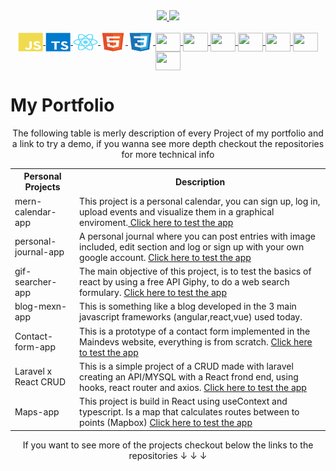 <div align="center">
    <a href="https://github.com/cristiangomezdev">
    <img height="180em" src="https://github-readme-stats.vercel.app/api?username=cristiangomezdev&show_icons=true&theme=dark&include_all_commits=true&count_private=true"/>
    <img height="180em" src="https://github-readme-stats.vercel.app/api/top-langs/?username=cristiangomezdev&layout=compact&langs_count=7&theme=dark"/>
  </div>
  <div style="display: inline_block" align="center"><br>
    <img align="center"  height="30" width="40" src="https://raw.githubusercontent.com/devicons/devicon/master/icons/javascript/javascript-plain.svg">
    <img align="center"  height="30" width="40" src="https://raw.githubusercontent.com/devicons/devicon/master/icons/typescript/typescript-plain.svg">
    <img align="center"  height="30" width="40" src="https://raw.githubusercontent.com/devicons/devicon/master/icons/react/react-original.svg">
    <img align="center"  height="30" width="40" src="https://raw.githubusercontent.com/devicons/devicon/master/icons/html5/html5-original.svg">
    <img align="center"  height="30" width="40" src="https://raw.githubusercontent.com/devicons/devicon/master/icons/css3/css3-original.svg">
    <img align="center"  height="30" width="40" src="https://cdn.jsdelivr.net/gh/devicons/devicon/icons/angularjs/angularjs-original.svg" />
    <img align="center"  height="30" width="40" src="https://cdn.jsdelivr.net/gh/devicons/devicon/icons/vuejs/vuejs-original.svg" />
    <img align="center"  height="30" width="40" src="https://cdn.jsdelivr.net/gh/devicons/devicon/icons/php/php-plain.svg" />
       <img align="center"  height="30" width="40" src="https://cdn.jsdelivr.net/gh/devicons/devicon/icons/laravel/laravel-plain.svg" />
    <img align="center"  height="30" width="40" src="https://cdn.jsdelivr.net/gh/devicons/devicon/icons/nodejs/nodejs-original.svg" />
    <img align="center"  height="30" width="40" fill="white" src="https://cdn.jsdelivr.net/gh/devicons/devicon/icons/express/express-original.svg" />
    <img align="center"  height="30" width="40" src="https://cdn.jsdelivr.net/gh/devicons/devicon/icons/firebase/firebase-plain-wordmark.svg" />
      </a>
  </div>
  
    
    

 # My Portfolio

<div>
    <p align="center"> The following table is merly description of every Project of my portfolio and a link to try a demo, if you wanna see more depth checkout the repositories for more technical info </p>
<table>
  <tr>
    <th>Personal Projects</th>
    <th>Description</th>
  </tr>
  <tr>
    <td><a target="_blank" > mern-calendar-app </a></td>
    <td>This project is a personal calendar, you can sign up, log in, upload events and visualize them in a graphical enviroment.<a href="https://mern-calendar-api-22.herokuapp.com/"> Click here to test the app</a></td>
  </tr>
  <tr>
    <td><a target="_blank"> personal-journal-app </a></td>
    <td> A personal journal where you can post entries with image included, edit section and log or sign up with your own google account. <a href="https://personal-online-journal-app.herokuapp.com/"> Click here to test the app</a></td>
  </tr>
  <tr>
    <td><a target="_blank"> gif-searcher-app </a></td>
    <td>The main objective of this project, is to test the basics of react by using a free API Giphy, to do a web search formulary. <a href="https://gif-search-engine-app.herokuapp.com/"> Click here to test the app</a></td>
  </tr>
  <tr>
    <td><a target="_blank" > blog-mexn-app </a></td>
    <td> This is something like a blog developed in the 3 main javascript frameworks (angular,react,vue) used today.   </td>
  </tr>
   <tr>
    <td><a target="_blank"> Contact-form-app </a></td>
    <td>This is a prototype of a contact form implemented in the Maindevs website, everything is from scratch. <a href="https://www.maindevs.com"> Click here to test the app</a></td>
  </tr>
   <tr>
    <td><a target="_blank"> Laravel x React CRUD </a></td>
    <td>This is a simple project of a CRUD made with laravel creating an API/MYSQL with a React frond end, using hooks, react router and axios. <a href="https://github.com/cristiangomezdev/laravel_react_crud"> Click here to test the app</a></td>
  </tr>
    <tr>
    <td><a target="_blank"> Maps-app </a></td>
    <td>This project is build in React using useContext and typescript. Is a map that calculates routes between to points (Mapbox) <a href="https://maps-app-cristian-gomez.netlify.app/"> Click here to test the app</a></td>
  </tr>
</table>
</div>
<p align="center"> If you want to see more of the projects checkout below the links to the repositories ↓ ↓ ↓</p>
